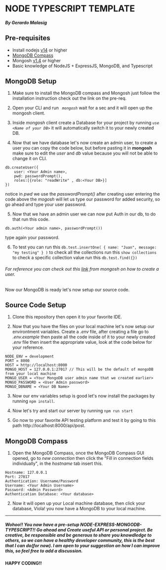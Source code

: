 # NODE TYPESCRIPT TEMPLATE

##### By Gerardo Malasig

## Pre-requisites

-   Install nodejs [v14](https://nodejs.org/en/) or higher
-   [MongoDB Compass](https://www.mongodb.com/products/compass)
-   Mongosh [v1.4](https://www.mongodb.com/docs/mongodb-shell/install/) or higher
-   Basic knowledge of NodeJS + ExpressJS, MongoDB, and Typescript

## MongoDB Setup

1. Make sure to install the MongoDB compass and Mongosh just follow the installation instruction check out the link on the pre-req.

2. Open your CLI and run _` mongosh`_ wait for a sec and it will open up the mongosh client.

3. Inside _mongosh_ client create a Database for your project by running _`use <Name of your DB>`_ it will automatically switch it to your newly created DB.
4. Now that we have database let's now create an admin user, to create a user you can copy the code below, but before pasting it in **mongosh** make sure to edit the _user_ and _db_ value because you will not be able to change it on CLI.

```
db.createUser({
    user: <Your Admin name>,
	pwd: passwordPrompt(),
	roles:[{role: "readWrite" , db:<Your DB>}]
})
```

notice in _pwd_ we use the _passwordPrompt()_ after creating user entering the code above the _mogosh_ will let us type our password for added security, so go ahead and type your user password.

5. Now that we have an admin user we can now put Auth in our db, to do that run this code.

```
db.auth(<Your admin name>, passwordPrompt())
```

type again your password.

6. To test you can run this `db.test.insertOne( { name: "Juan", message: "my testing" } )` to check all the collections run this `show collections` to check a specific collection value run this `db.test.find({})`

###### _For reference you can check out this [link](https://www.mongodb.com/docs/manual/tutorial/create-users/) from mongosh on how to create a user._

Now our MongoDB is ready let's now setup our source code.

## Source Code Setup

1. Clone this repository then open it to your favorite IDE.

2. Now that you have the files on your local machine let's now setup our environtment variables. Create a _.env_ file, after creating a file go to _.env.example_ then paste all the code inside of it to your newly created _.env_ file then insert the appropriate value, look at the code below for your reference.

```
NODE_ENV = development
PORT = 8000
HOST = http://localhost:8000
MONGO_HOST = 127.0.0.1:27017 // This will be the default of mongoDB from your local machine
MONGO_USER = <Your MongoDB user admin name that we created earlier>
MONGO_PASSWORD = <User Admin password>
MONGO_DBNAME = <Your DB Name>
```

3. Now our env variables setup is good let's now install the packages by running `npm install`.

4. Now let's try and start our server by running `npm run start`

5. Go now to your favorite API testing platform and test it by going to this path http://localhost:8000/api/post.

## MongoDB Compass

1. Open the MongoDB Compass, once the MongoDB Compass GUI opened, go to _new connection_ then click the "Fill in connection fields individually", in the _hostname_ tab insert this.

```
Hostname: 127.0.0.1
Port: 27017
Authentication: Username/Password
Username: <Your Admin Username>
Password: <Admin Password>
Authentication Database: <Your database>
```

2. Now it will open up your Local machine database, then click your database, Viola! you now have a MongoDB to your local machine.

---

##### Wohoo!! You now have a pre-setup NODE-EXPRESS-MONGODB-TYPESCRIPT!! Go ahead and Create useful API or personal project. Be creative, be responsible and be generous to share you knowdledge to others, so we can have a healthy developer community, this is the best that I can do(for now). I am open to your suggestion on how I can improve this, so feel free to add a discussion.

#### HAPPY CODING!!
